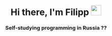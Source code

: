 <h1 align="center">Hi there, I'm Filipp 
<img src="https://github.com/blackcater/blackcater/raw/main/images/Hi.gif" height="32"/></h1>
<h3 align="center">Self-studying programming in Russia ??</h3>

<!--
**MyLord916/MyLord916** is a ✨ _special_ ✨ repository because its `README.md` (this file) appears on your GitHub profile.

Here are some ideas to get you started:

- 🔭 I’m currently working on ...
- 🌱 I’m currently learning ...
- 👯 I’m looking to collaborate on ...
- 🤔 I’m looking for help with ...
- 💬 Ask me about ...
- 📫 How to reach me: ...
- 😄 Pronouns: ...
- ⚡ Fun fact: ...
-->
